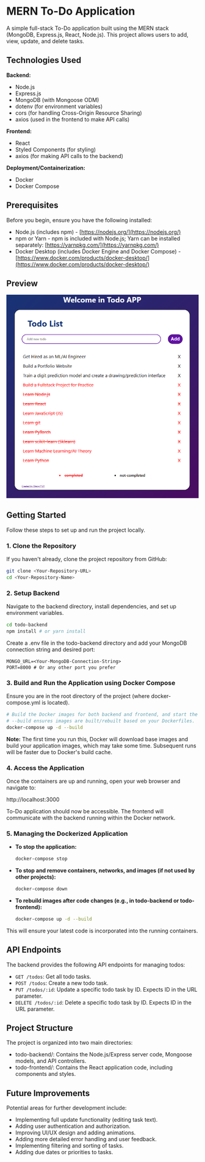 # MERN To-Do Application

A simple full-stack To-Do application built using the MERN stack (MongoDB, Express.js, React, Node.js). This project allows users to add, view, update, and delete tasks.

## Technologies Used

**Backend:**
* Node.js
* Express.js
* MongoDB (with Mongoose ODM)
* dotenv (for environment variables)
* cors (for handling Cross-Origin Resource Sharing)
* axios (used in the frontend to make API calls)

**Frontend:**
* React
* Styled Components (for styling)
* axios (for making API calls to the backend)

**Deployment/Containerization:**
* Docker
* Docker Compose

## Prerequisites
Before you begin, ensure you have the following installed:

* Node.js (includes npm) - [https://nodejs.org/](https://nodejs.org/)
* npm or Yarn - npm is included with Node.js; Yarn can be installed separately: [https://yarnpkg.com/](https://yarnpkg.com/)
* Docker Desktop (includes Docker Engine and Docker Compose) - [https://www.docker.com/products/docker-desktop/](https://www.docker.com/products/docker-desktop/)


## Preview
![](attachments/app_preview.jpg)

## Getting Started

Follow these steps to set up and run the project locally.

### 1. Clone the Repository

If you haven't already, clone the project repository from GitHub:

```bash
git clone <Your-Repository-URL>
cd <Your-Repository-Name> 
```
### 2. Setup Backend
Navigate to the backend directory, install dependencies, and set up environment variables.


```bash
cd todo-backend
npm install # or yarn install
```
Create a .env file in the todo-backend directory and add your MongoDB connection string and desired port:

```
MONGO_URL=<Your-MongoDB-Connection-String>
PORT=8000 # Or any other port you prefer
```
### 3. Build and Run the Application using Docker Compose
Ensure you are in the root directory of the project (where docker-compose.yml is located).

```bash
# Build the Docker images for both backend and frontend, and start the containers in detached mode.
# --build ensures images are built/rebuilt based on your Dockerfiles.
docker-compose up -d --build
```
**Note:** The first time you run this, Docker will download base images and build your application images, which may take some time. Subsequent runs will be faster due to Docker's build cache.

### 4. Access the Application
Once the containers are up and running, open your web browser and navigate to:

http://localhost:3000

To-Do application should now be accessible. The frontend will communicate with the backend running within the Docker network.


### 5. Managing the Dockerized Application
* **To stop the application:**
  ```bash
  docker-compose stop
  ```
* **To stop and remove containers, networks, and images (if not used by other projects):**
  ```bash
  docker-compose down
  ```
* **To rebuild images after code changes (e.g., in todo-backend or todo-frontend):**
  ```bash
  docker-compose up -d --build
  ```

This will ensure your latest code is incorporated into the running containers.

## API Endpoints
The backend provides the following API endpoints for managing todos:

- `GET /todos`: Get all todo tasks.
- `POST /todos`: Create a new todo task. 
- `PUT /todos/:id`: Update a specific todo task by ID. Expects ID in the URL parameter.
- `DELETE /todos/:id`: Delete a specific todo task by ID. Expects ID in the URL parameter.

## Project Structure
The project is organized into two main directories:

- todo-backend/: Contains the Node.js/Express server code, Mongoose models, and API controllers.
- todo-frontend/: Contains the React application code, including components and styles.


## Future Improvements
Potential areas for further development include:

- Implementing full update functionality (editing task text).
- Adding user authentication and authorization.
- Improving UI/UX design and adding animations.
- Adding more detailed error handling and user feedback.
- Implementing filtering and sorting of tasks.
- Adding due dates or priorities to tasks.